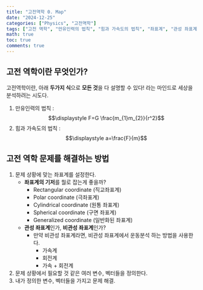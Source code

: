 ```yaml
---
title: "고전역학 0. Map"
date: "2024-12-25"
categories: ["Physics", "고전역학"]
tags: ["고전 역학", "만유인력의 법칙", "힘과 가속도의 법칙", "좌표계", "관성 좌표계", "비관성 좌표계", "운동 분석", "변수 정의"]
math: true
toc: true
comments: true
---
```


## 고전 역학이란 무엇인가?

고전역학이란, 아래 **두가지 식**으로 **모든 것**을 다 설명할 수 있다! 라는 마인드로 세상을 분석하려는 시도다.

1. 만유인력의 법칙 : $$\displaystyle F=G \frac{m_{1}m_{2}}{r^2}$$
2. 힘과 가속도의 법칙 : $$\displaystyle a=\frac{F}{m}$$

## 고전 역학 문제를 해결하는 방법

1. 문제 상황에 맞는 좌표계를 설정한다.
	- **좌표계의 기저**를 뭘로 잡는게 좋을까?
		- Rectangular coordinate (직교좌표계)
		- Polar coordinate (극좌표계)
		- Cylindrical coordinate (원통 좌표계)
		- Spherical coordinate (구면 좌표계)
		- Generalized coordinate (일반화된 좌표계)
	- **관성 좌표계**인가, **비관성 좌표계**인가?
		- 만약 비관성 좌표계라면, 비관성 좌표계에서 운동분석 하는 방법을 사용한다.
			- 가속계
			- 회전계
			- 가속 + 회전계
2. 문제 상황에서 필요할 것 같은 여러 변수, 벡터들을 정의한다.
3. 내가 정의한 변수, 벡터들을 가지고 문제 해결.